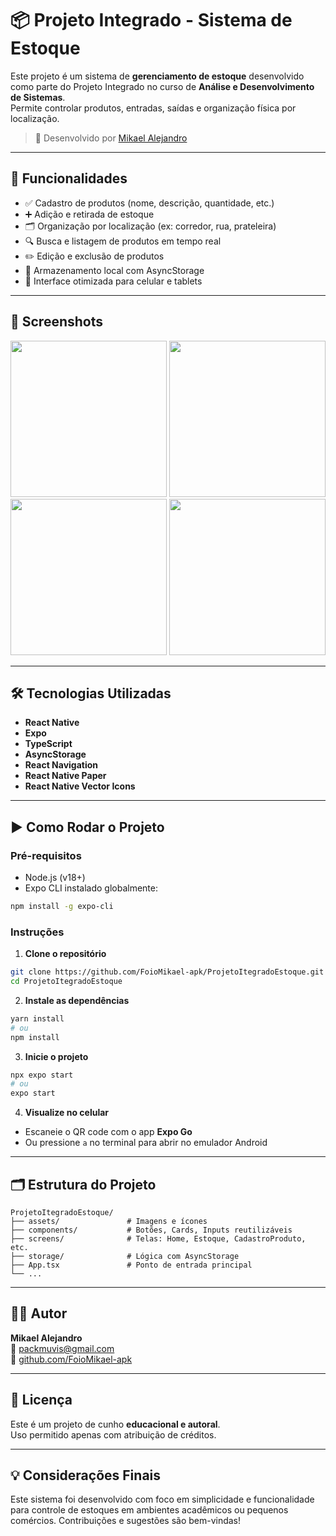 # 📦 Projeto Integrado - Sistema de Estoque

Este projeto é um sistema de **gerenciamento de estoque** desenvolvido como parte do Projeto Integrado no curso de **Análise e Desenvolvimento de Sistemas**.  
Permite controlar produtos, entradas, saídas e organização física por localização.

> 🚀 Desenvolvido por [Mikael Alejandro](https://github.com/FoioMikael-apk)

---

## 🧰 Funcionalidades

- ✅ Cadastro de produtos (nome, descrição, quantidade, etc.)
- ➕ Adição e retirada de estoque
- 🗂️ Organização por localização (ex: corredor, rua, prateleira)
- 🔍 Busca e listagem de produtos em tempo real
- ✏️ Edição e exclusão de produtos
- 🧠 Armazenamento local com AsyncStorage
- 📱 Interface otimizada para celular e tablets

---

## 📸 Screenshots

<div align="center">
  <img src="https://github.com/user-attachments/assets/b0e1e20a-eecf-4e9e-8e0f-8fd6dc40b5cd" width="250"/>
  <img src="https://github.com/user-attachments/assets/3a841e85-8b18-49d4-9f23-fd8021c05ad3" width="250"/>
  <img src="https://github.com/user-attachments/assets/316f4982-1604-4573-9439-04d56dc46d11" width="250"/>
  <img src="https://github.com/user-attachments/assets/1226eb56-0fa4-4ad7-91d0-fc4d241f2bb8" width="250"/>
</div>

---

## 🛠️ Tecnologias Utilizadas

- **React Native**
- **Expo**
- **TypeScript**
- **AsyncStorage**
- **React Navigation**
- **React Native Paper**
- **React Native Vector Icons**

---

## ▶️ Como Rodar o Projeto

### Pré-requisitos

- Node.js (v18+)
- Expo CLI instalado globalmente:
```bash
npm install -g expo-cli
```

### Instruções

1. **Clone o repositório**
```bash
git clone https://github.com/FoioMikael-apk/ProjetoItegradoEstoque.git
cd ProjetoItegradoEstoque
```

2. **Instale as dependências**
```bash
yarn install
# ou
npm install
```

3. **Inicie o projeto**
```bash
npx expo start
# ou
expo start
```

4. **Visualize no celular**
- Escaneie o QR code com o app **Expo Go**
- Ou pressione `a` no terminal para abrir no emulador Android

---

## 🗂️ Estrutura do Projeto

```
ProjetoItegradoEstoque/
├── assets/               # Imagens e ícones
├── components/           # Botões, Cards, Inputs reutilizáveis
├── screens/              # Telas: Home, Estoque, CadastroProduto, etc.
├── storage/              # Lógica com AsyncStorage
├── App.tsx               # Ponto de entrada principal
└── ...
```

---

## 👨‍💻 Autor

**Mikael Alejandro**  
📧 [packmuvis@gmail.com](mailto:packmuvis@gmail.com)  
🔗 [github.com/FoioMikael-apk](https://github.com/FoioMikael-apk)

---

## 📘 Licença

Este é um projeto de cunho **educacional e autoral**.  
Uso permitido apenas com atribuição de créditos.

---

## 💡 Considerações Finais

Este sistema foi desenvolvido com foco em simplicidade e funcionalidade para controle de estoques em ambientes acadêmicos ou pequenos comércios. Contribuições e sugestões são bem-vindas!
